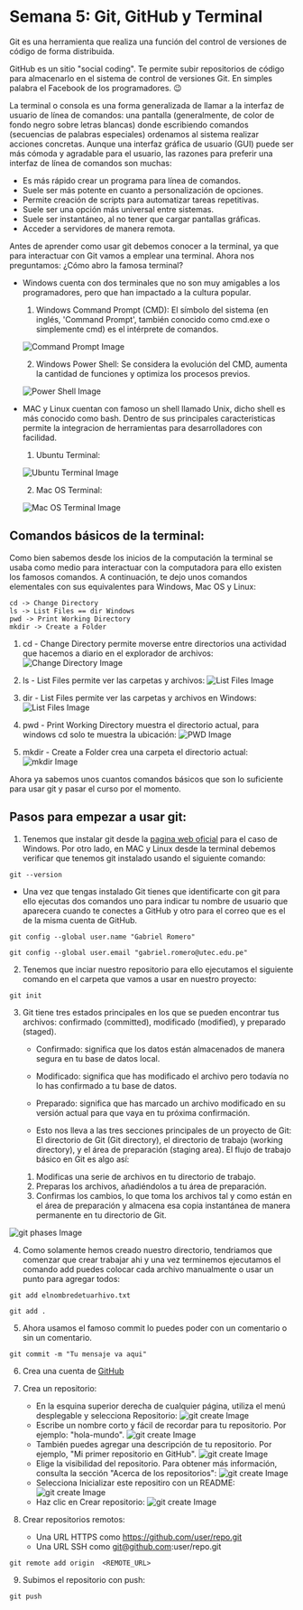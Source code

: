 # Semana 5: Git, GitHub y Terminal
Git es una herramienta que realiza una función del control de versiones de código de forma distribuida.

GitHub es un sitio "social coding". Te permite subir repositorios de código para almacenarlo en el sistema de control de versiones Git. En simples palabra el Facebook de los programadores. :wink:

La terminal o consola es una forma generalizada de llamar a la interfaz de usuario de línea de comandos: una pantalla (generalmente, de color de fondo negro sobre letras blancas) donde escribiendo comandos (secuencias de palabras especiales) ordenamos al sistema realizar acciones concretas. Aunque una interfaz gráfica de usuario (GUI) puede ser más cómoda y agradable para el usuario, las razones para preferir una interfaz de línea de comandos son muchas:

 - Es más rápido crear un programa para línea de comandos.
 - Suele ser más potente en cuanto a personalización de opciones.
 - Permite creación de scripts para automatizar tareas repetitivas.
 - Suele ser una opción más universal entre sistemas.
 - Suele ser instantáneo, al no tener que cargar pantallas gráficas.
 - Acceder a servidores de manera remota.

Antes de aprender como usar git debemos conocer a la terminal, ya que para interactuar con Git vamos a emplear una terminal. Ahora nos preguntamos: ¿Cómo abro la famosa terminal?

- Windows cuenta con dos terminales que no son muy amigables a los programadores, pero que han impactado a la cultura popular.

    1. Windows Command Prompt (CMD): El símbolo del sistema (en inglés, 'Command Prompt', también conocido como cmd.exe o simplemente cmd) es el intérprete de comandos.

    ![Command Prompt Image](https://upload.wikimedia.org/wikipedia/commons/b/b3/Command_Prompt_on_Windows_10_RTM.png)
    
    2. Windows Power Shell: Se considera la evolución del CMD, aumenta la cantidad de funciones y optimiza los procesos previos.

    ![Power Shell Image](https://www.muycomputerpro.com/wp-content/uploads/2019/04/PowerShell7.jpg)

- MAC y Linux cuentan con famoso un shell llamado Unix, dicho shell es más conocido como bash. Dentro de sus principales caracteristicas permite la integracion de herramientas para desarrolladores con facilidad.

    1. Ubuntu Terminal:
    
    ![Ubuntu Terminal Image](https://www.ionos.es/digitalguide/fileadmin/DigitalGuide/Screenshots/ubuntu-bash.png)

    2. Mac OS Terminal:

    ![Mac OS Terminal Image](https://tecno-adictos.com/wp-content/uploads/2021/06/Como-usar-la-terminal-macOS-una-guia-para-principiantes.png)

## Comandos básicos de la terminal:
Como bien sabemos desde los inicios de la computación la terminal
se usaba como medio para interactuar con la computadora para ello existen los famosos comandos. A continuación, te dejo unos comandos elementales con sus equivalentes para Windows, Mac OS y Linux:

```
cd -> Change Directory
ls -> List Files == dir Windows
pwd -> Print Working Directory
mkdir -> Create a Folder
```

1. cd - Change Directory permite moverse entre directorios una actividad que hacemos a diario en el explorador de archivos:
![Change Directory Image](https://generalassembly.github.io/prework/cl/Graphics/terminal_cd.gif)

2. ls - List Files permite ver las carpetas y archivos:
![List Files Image](https://www.solvetic.com/uploads/monthly_03_2017/tutorials-7463-0-36962500-1489423518.jpg)

3. dir - List Files permite ver las carpetas y archivos en Windows:
![List Files Image](https://www.solvetic.com/uploads/monthly_03_2017/tutorials-7463-0-36962500-1489423518.jpg)

4. pwd - Print Working Directory muestra el directorio actual, para windows cd solo te muestra la ubicación:
![PWD Image](https://generalassembly.github.io/prework/cl/Graphics/terminal_ls.gif)

5. mkdir - Create a Folder crea una carpeta el directorio actual:
![mkdir Image](https://generalassembly.github.io/prework/cl/Graphics/terminal_rm_r.gif)

Ahora ya sabemos unos cuantos comandos básicos que son lo suficiente para usar git y pasar el curso por el momento.

## Pasos para empezar a usar git:
1. Tenemos que instalar git desde la [pagina web oficial](https://git-scm.com/download/win) para el caso de Windows. Por otro lado, en MAC y Linux desde la terminal debemos verificar que tenemos git instalado usando el siguiente comando:
```
git --version
```
- Una vez que tengas instalado Git tienes que identificarte con git para ello ejecutas dos comandos uno para indicar tu nombre de usuario que aparecera cuando te conectes a GitHub y otro para el correo que es el de la misma cuenta de GitHub. 
```
git config --global user.name "Gabriel Romero"
```
```
git config --global user.email "gabriel.romero@utec.edu.pe"
```
2. Tenemos que inciar nuestro repositorio para ello ejecutamos el siguiente comando en el carpeta que vamos a usar en nuestro proyecto:
```
git init
```

3. Git tiene tres estados principales en los que se pueden encontrar tus archivos: confirmado (committed), modificado (modified), y preparado (staged). 

    - Confirmado: significa que los datos están almacenados de manera segura en tu base de datos local. 
    - Modificado: significa que has modificado el archivo pero todavía no lo has confirmado a tu base de datos. 
    - Preparado: significa que has marcado un archivo modificado en su versión actual para que vaya en tu próxima confirmación. 
    
    - Esto nos lleva a las tres secciones principales de un proyecto de Git: El directorio de Git (Git directory), el directorio de trabajo (working directory), y el área de preparación (staging area). El flujo de trabajo básico en Git es algo así:

    1. Modificas una serie de archivos en tu directorio de trabajo.
    2. Preparas los archivos, añadiéndolos a tu área de preparación.
    3. Confirmas los cambios, lo que toma los archivos tal y como están en el área de preparación y almacena esa copia instantánea de manera permanente en tu directorio de Git.

![git phases Image](https://static.packt-cdn.com/products/9781782168454/graphics/8454OS_01_4.jpg)

4. Como solamente hemos creado nuestro directorio, tendriamos que comenzar que crear trabajar ahi y una vez terminemos ejecutamos el comando add puedes colocar cada archivo manualmente o usar un punto para agregar todos:
```
git add elnombredetuarhivo.txt
```
```
git add .
```

5. Ahora usamos el famoso commit lo puedes poder con un comentario o sin un comentario.
```
git commit -m "Tu mensaje va aqui"
```

6. Crea una cuenta de [GitHub](https://github.com/signup)

7. Crea un repositorio:

    - En la esquina superior derecha de cualquier página, utiliza el menú desplegable  y selecciona Repositorio:
    ![git create Image](https://docs.github.com/assets/cb-11427/images/help/repository/repo-create.png)
    - Escribe un nombre corto y fácil de recordar para tu repositorio. Por ejemplo: "hola-mundo".
    ![git create Image](https://docs.github.com/assets/cb-25139/images/help/repository/create-repository-name.png)
    - También puedes agregar una descripción de tu repositorio. Por ejemplo, "Mi primer repositorio en GitHub".
    ![git create Image](https://docs.github.com/assets/cb-26377/images/help/repository/create-repository-desc.png)
    - Elige la visibilidad del repositorio. Para obtener más información, consulta la sección "Acerca de los repositorios":
    ![git create Image](https://docs.github.com/assets/cb-20877/images/help/repository/create-repository-public-private.png)
    - Selecciona Inicializar este repositiro con un README:
    ![git create Image](https://docs.github.com/assets/cb-49938/images/help/repository/initialize-with-readme.png)
    - Haz clic en Crear repositorio:
    ![git create Image](https://docs.github.com/assets/cb-19887/images/help/repository/create-repository-button.png)

8. Crear repositorios remotos:
    - Una URL HTTPS como https://github.com/user/repo.git
    - Una URL SSH como git@github.com:user/repo.git
```
git remote add origin  <REMOTE_URL> 
```

9. Subimos el repositorio con push:
```
git push
```